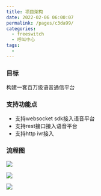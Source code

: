 ```yaml
---
title: 项目架构
date: 2022-02-06 06:00:07
permalink: /pages/c3da99/
categories:
  - freeswitch
  - 呼叫中心
tags:
  - 
---
```


### 目标

构建一套百万级语音通信平台



### 支持功能点

- 支持websocket sdk接入语音平台
- 支持rest接口接入语音平台
- 支持http ivr接入


### 流程图



![](https://cdn.jsdelivr.net/gh/dong-jianbin/drawing-bed/mall/freeswitch流程.png)



![](https://cdn.jsdelivr.net/gh/dong-jianbin/drawing-bed/mall/fs-api.png)



![](https://cdn.jsdelivr.net/gh/dong-jianbin/drawing-bed/mall/outbound.jpg)
